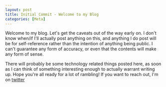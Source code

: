 ```yaml
---
layout: post
title: Initial Commit - Welcome to my Blog
categories: [Meta]
---
```


Welcome to my blog. Let's get the caveats out of the way early on. I don't know when/if I'll actually post anything on this, and anything I do post will be for self-reference rather than the intention of anything being public. I can't guarantee any form of accuracy, or even that the contents will make any form of sense.

There will probably be some technology related things posted here, as soon as I can think of something interesting enough to actually warrant writing up. Hope you're all ready for a lot of rambling! If you want to reach out, I'm on [twitter](https://twitter.com/smarticu5)